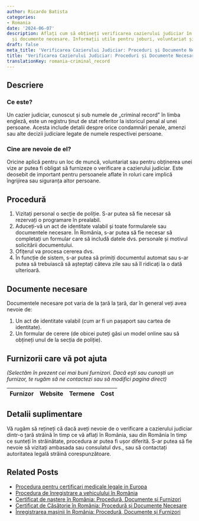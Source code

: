 ```yaml
---
author: Ricardo Batista
categories:
- Romania
date: '2024-06-07'
description: Aflați cum să obțineți verificarea cazierului judiciar în România, proceduri
  și documente necesare. Informații utile pentru joburi, voluntariat și vize.
draft: false
meta_title: 'Verificarea Cazierului Judiciar: Proceduri și Documente Necesare'
title: 'Verificarea Cazierului Judiciar: Proceduri și Documente Necesare'
translationKey: romania-criminal_record
---
```



## Descriere
### Ce este?
Un cazier judiciar, cunoscut și sub numele de „criminal record” în limba engleză, este un registru ținut de stat referitor la istoricul penal al unei persoane. Acesta include detalii despre orice condamnări penale, amenzi sau alte decizii judiciare legate de numele respectivei persoane.

### Cine are nevoie de el?
Oricine aplică pentru un loc de muncă, voluntariat sau pentru obținerea unei vize ar putea fi obligat să furnizeze o verificare a cazierului judiciar. Este deosebit de important pentru persoanele aflate în roluri care implică îngrijirea sau siguranța altor persoane.

## Procedură
1. Vizitați personal o secție de poliție. S-ar putea să fie necesar să rezervați o programare în prealabil.
2. Aduceți-vă un act de identitate valabil și toate formularele sau documentele necesare. În România, s-ar putea să fie necesar să completați un formular care să includă datele dvs. personale și motivul solicitării documentului.
3. Ofițerul va procesa cererea dvs.
4. În funcție de sistem, s-ar putea să primiți documentul automat sau s-ar putea să trebuiască să așteptați câteva zile sau să îl ridicați la o dată ulterioară.

## Documente necesare
Documentele necesare pot varia de la țară la țară, dar în general veți avea nevoie de:

1. Un act de identitate valabil (cum ar fi un pașaport sau cartea de identitate).
2. Un formular de cerere (de obicei puteți găsi un model online sau să obțineți unul de la secția de poliție).

## Furnizorii care vă pot ajuta
_(Selectăm în prezent cei mai buni furnizori. Dacă ești sau cunoști un furnizor, te rugăm să ne contactezi sau să modifici pagina direct)_

| Furnizor        |     Website     |     Termene      |       Cost       |
| :-------------: | :-------------: |  :-------------: | :-------------: |

## Detalii suplimentare
Vă rugăm să rețineți că dacă aveți nevoie de o verificare a cazierului judiciar dintr-o țară străină în timp ce vă aflați în România, sau din România în timp ce sunteți în străinătate, procedura ar putea fi ușor diferită. S-ar putea să fie nevoie să vizitați ambasada sau consulatul dvs., sau să contactați autoritatea legală străină corespunzătoare.
## Related Posts

- [Procedura pentru certificari medicale legale in Europa](https://tramitit.com/ro/guides/romania/institut_legal_medical/)
- [Procedura de înregistrare a vehiculului în România](https://tramitit.com/ro/guides/romania/viza_autovehicul/)
- [Certificat de naștere în România: Procedură, Documente și Furnizori](https://tramitit.com/ro/guides/romania/certificat_de_nastere/)
- [Certificat de Căsătorie în România: Procedură și Documente Necesare](https://tramitit.com/ro/guides/romania/certificat_de_casatorie/)
- [Înregistrarea mașinii în România: Procedură, Documente și Furnizori](https://tramitit.com/ro/guides/romania/inmatriculare_auto/)